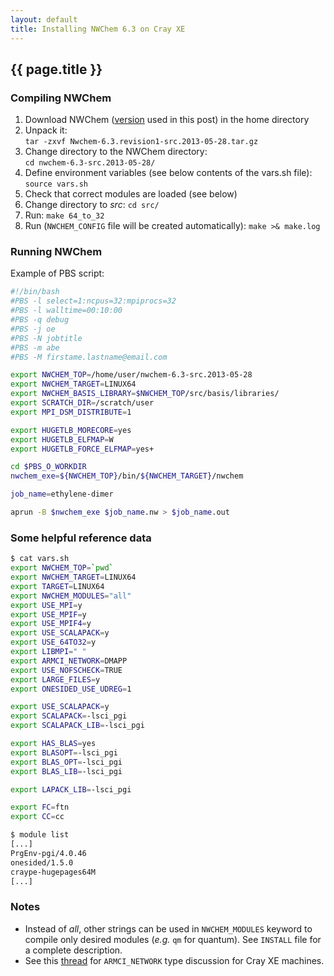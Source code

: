 ```yaml
---
layout: default
title: Installing NWChem 6.3 on Cray XE
---
```


## {{ page.title }}

### Compiling NWChem
 1. Download NWChem ([version](http://www.nwchem-sw.org/images/Nwchem-6.3.revision1-src.2013-05-28.tar.gz) used in this post) in the home directory
 1. Unpack it:  
 `tar -zxvf Nwchem-6.3.revision1-src.2013-05-28.tar.gz`
 1. Change directory to the NWChem directory:  
 `cd nwchem-6.3-src.2013-05-28/`
 1. Define environment variables (see below contents of the vars.sh file): `source vars.sh`
 1. Check that correct modules are loaded (see below)
 1. Change directory to *src*: `cd src/`
 1. Run: `make 64_to_32`
 1. Run (`NWCHEM_CONFIG` file will be created automatically): `make >& make.log`

### Running NWChem

Example of PBS script:

```bash
#!/bin/bash
#PBS -l select=1:ncpus=32:mpiprocs=32
#PBS -l walltime=00:10:00
#PBS -q debug
#PBS -j oe
#PBS -N jobtitle
#PBS -m abe
#PBS -M firstame.lastname@email.com

export NWCHEM_TOP=/home/user/nwchem-6.3-src.2013-05-28
export NWCHEM_TARGET=LINUX64
export NWCHEM_BASIS_LIBRARY=$NWCHEM_TOP/src/basis/libraries/
export SCRATCH_DIR=/scratch/user
export MPI_DSM_DISTRIBUTE=1

export HUGETLB_MORECORE=yes
export HUGETLB_ELFMAP=W
export HUGETLB_FORCE_ELFMAP=yes+

cd $PBS_O_WORKDIR
nwchem_exe=${NWCHEM_TOP}/bin/${NWCHEM_TARGET}/nwchem

job_name=ethylene-dimer

aprun -B $nwchem_exe $job_name.nw > $job_name.out
```

### Some helpful reference data

```bash
$ cat vars.sh
export NWCHEM_TOP=`pwd`
export NWCHEM_TARGET=LINUX64
export TARGET=LINUX64
export NWCHEM_MODULES="all"
export USE_MPI=y
export USE_MPIF=y
export USE_MPIF4=y
export USE_SCALAPACK=y
export USE_64TO32=y
export LIBMPI=" "
export ARMCI_NETWORK=DMAPP
export USE_NOFSCHECK=TRUE
export LARGE_FILES=y
export ONESIDED_USE_UDREG=1

export USE_SCALAPACK=y
export SCALAPACK=-lsci_pgi
export SCALAPACK_LIB=-lsci_pgi

export HAS_BLAS=yes
export BLASOPT=-lsci_pgi
export BLAS_OPT=-lsci_pgi
export BLAS_LIB=-lsci_pgi

export LAPACK_LIB=-lsci_pgi

export FC=ftn
export CC=cc
```

```bash
$ module list
[...]
PrgEnv-pgi/4.0.46
onesided/1.5.0
craype-hugepages64M
[...]
```

### Notes
 * Instead of *all*, other strings can be used in `NWCHEM_MODULES` keyword to compile only desired modules (*e.g.* `qm` for quantum). See `INSTALL` file for a complete description.
 * See this [thread](https://groups.google.com/forum/#!topic/hpctools/ZvHgljFkYWg) for `ARMCI_NETWORK` type discussion for Cray XE machines.